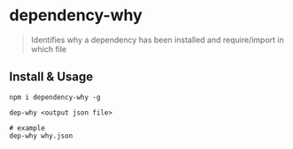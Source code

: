 # dependency-why
> Identifies why a dependency has been installed and require/import in which file

## Install & Usage

```shell
npm i dependency-why -g
```

```shell
dep-why <output json file>

# example
dep-why why.json
```
